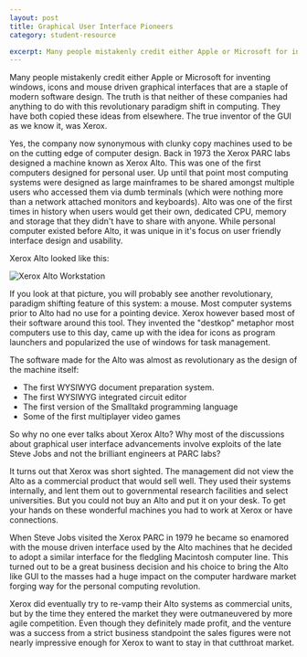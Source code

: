 ```yaml
---
layout: post
title: Graphical User Interface Pioneers
category: student-resource

excerpt: Many people mistakenly credit either Apple or Microsoft for inventing windows, icons and mouse driven graphical interfaces that are a staple of modern software design. The truth is that neither of these companies had anything to do with this revolutionary paradigm shift in computing. They have both copied these ideas from elsewhere. The true inventor of the GUI as we know it, was Xerox.
---
```


Many people mistakenly credit either Apple or Microsoft for inventing windows, icons and mouse driven graphical interfaces that are a staple of modern software design. The truth is that neither of these companies had anything to do with this revolutionary paradigm shift in computing. They have both copied these ideas from elsewhere. The true inventor of the GUI as we know it, was Xerox.

Yes, the company now synonymous with clunky copy machines used to be on the cutting edge of computer design. Back in 1973 the Xerox PARC labs designed a machine known as Xerox Alto. This was one of the first computers designed for personal user. Up until that point most computing systems were designed as large mainframes to be shared amongst multiple users who accessed them via dumb terminals (which were nothing more than a network attached monitors and keyboards). Alto was one of the first times in history when users would get their own, dedicated CPU, memory and storage that they didn't have to share with anyone. While personal computer existed before Alto, it was unique in it's focus on user friendly interface design and usability.

Xerox Alto looked like this:

![Xerox Alto Workstation]({{site.baseurl}}/img/alto.jpg)

If you look at that picture, you will probably see another revolutionary, paradigm shifting feature of this system: a mouse. Most computer systems prior to Alto had no use for a pointing device. Xerox however based most of their software around this tool. They invented the "destkop" metaphor most computers use to this day, came up with the idea for icons as program launchers and popularized the use of windows for task management.

The software made for the Alto was almost as revolutionary as the design of the machine itself:

* The first WYSIWYG document preparation system.
* The first WYSIWYG integrated circuit editor
* The first version of the Smalltakd programming language
* Some of the first multiplayer video games

So why no one ever talks about Xerox Alto? Why most of the discussions about graphical user interface advancements involve exploits of the late Steve Jobs and not the brilliant engineers at PARC labs?

It turns out that Xerox was short sighted. The management did not view the Alto as a commercial product that would sell well. They used their systems internally, and lent them out to governmental research facilities and select universities. But you could not buy an Alto and put it on your desk. To get your hands on these wonderful machines you had to work at Xerox or have connections.

When Steve Jobs visited the Xerox PARC in 1979 he became so enamored with the mouse driven interface used by the Alto machines that he decided to adopt a similar interface for the fledgling Macintosh computer line. This turned out to be a great business decision and his choice to bring the Alto like GUI to the masses had a huge impact on the computer hardware market forging way for the personal computing revolution.

Xerox did eventually try to re-vamp their Alto systems as commercial units, but by the time they entered the market they were outmaneuvered by more agile competition. Even though they definitely made profit, and the venture was a success from a strict business standpoint the sales figures were not nearly impressive enough for Xerox to want to stay in that cutthroat market.
